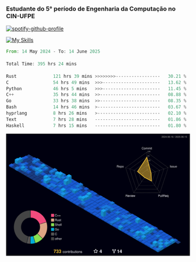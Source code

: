 
### Estudante do 5° período de Engenharia da Computação no CIN-UFPE

[![spotify-github-profile](https://spotify-github-profile.kittinanx.com/api/view?uid=21nggge2ld354asa4l3xoze2q&cover_image=true&theme=novatorem&show_offline=false&background_color=000000&interchange=true&bar_color=53b14f&bar_color_cover=true)](https://github.com/kittinan/spotify-github-profile)


[![My Skills](https://skillicons.dev/icons?i=c,cpp,rust,py,java,neovim&theme=dark)](https://skillicons.dev)

<!--START_SECTION:waka-->

```rust
From: 14 May 2024 - To: 14 June 2025

Total Time: 395 hrs 24 mins

Rust              121 hrs 39 mins >>>>>>>>-----------------   30.21 %
C                 54 hrs 49 mins  >>>----------------------   13.62 %
Python            46 hrs 5 mins   >>>----------------------   11.45 %
C++               35 hrs 44 mins  >>-----------------------   08.88 %
Go                33 hrs 38 mins  >>-----------------------   08.35 %
Bash              14 hrs 46 mins  >------------------------   03.67 %
hyprlang          8 hrs 26 mins   >------------------------   02.10 %
Text              7 hrs 28 mins   -------------------------   01.86 %
Haskell           7 hrs 15 mins   -------------------------   01.80 %
```

<!--END_SECTION:waka-->

![](./profile-3d-contrib/profile-night-view.svg)
